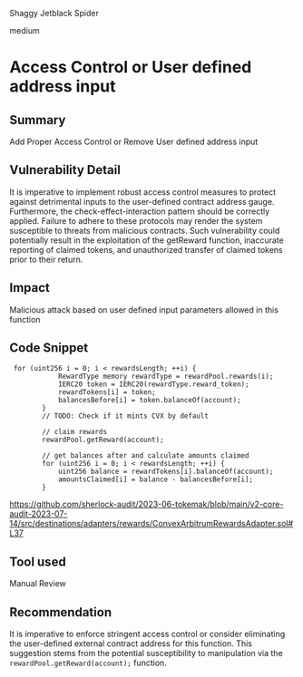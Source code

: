 Shaggy Jetblack Spider

medium

# Access Control or User defined address input
## Summary
Add Proper Access Control or Remove User defined address input

## Vulnerability Detail
It is imperative to implement robust access control measures to protect against detrimental inputs to the user-defined contract address gauge. Furthermore, the check-effect-interaction pattern should be correctly applied. Failure to adhere to these protocols may render the system susceptible to threats from malicious contracts. Such vulnerability could potentially result in the exploitation of the getReward function, inaccurate reporting of claimed tokens, and unauthorized transfer of claimed tokens prior to their return.

## Impact
Malicious attack based on user defined input parameters allowed in this function

## Code Snippet

```solidity
 for (uint256 i = 0; i < rewardsLength; ++i) {
            RewardType memory rewardType = rewardPool.rewards(i);
            IERC20 token = IERC20(rewardType.reward_token);
            rewardTokens[i] = token;
            balancesBefore[i] = token.balanceOf(account);
        }
        // TODO: Check if it mints CVX by default

        // claim rewards
        rewardPool.getReward(account);

        // get balances after and calculate amounts claimed
        for (uint256 i = 0; i < rewardsLength; ++i) {
            uint256 balance = rewardTokens[i].balanceOf(account);
            amountsClaimed[i] = balance - balancesBefore[i];
        }
```

https://github.com/sherlock-audit/2023-06-tokemak/blob/main/v2-core-audit-2023-07-14/src/destinations/adapters/rewards/ConvexArbitrumRewardsAdapter.sol#L37
## Tool used

Manual Review

## Recommendation
It is imperative to enforce stringent access control or consider eliminating the user-defined external contract address for this function. This suggestion stems from the potential susceptibility to manipulation via the `rewardPool.getReward(account);` function.
